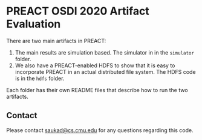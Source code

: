# PREACT OSDI 2020 Artifact Evaluation
There are two main artifacts in PREACT:
1. The main results are simulation based. The simulator in in the `simulator` folder.
2. We also have a PREACT-enabled HDFS to show that it is easy to incorporate PREACT in an actual distributed file system. The HDFS code is in the `hdfs` folder.

Each folder has their own README files that describe how to run the two artifacts.

## Contact
Please contact saukad@cs.cmu.edu for any questions regarding this code.
